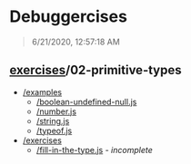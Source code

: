 # Debuggercises 

> 6/21/2020, 12:57:18 AM 

## [exercises](../README.md)/02-primitive-types 

- [/examples](./examples/README.md)
  - [/boolean-undefined-null.js](./examples/README.md#boolean-undefined-nulljs)  
  - [/number.js](./examples/README.md#numberjs)  
  - [/string.js](./examples/README.md#stringjs)  
  - [/typeof.js](./examples/README.md#typeofjs)  
- [/exercises](./exercises/README.md)
  - [/fill-in-the-type.js](./exercises/README.md#fill-in-the-typejs) - _incomplete_ 
